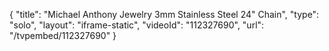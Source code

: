 {
    "title": "Michael Anthony Jewelry 3mm Stainless Steel 24\" Chain",
    "type": "solo",
    "layout": "iframe-static",
    "videoId": "112327690",
    "url": "\/tvpembed\/112327690"
}